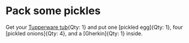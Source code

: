

[Tupperware tub]:Parts/Tupperware.md "Qty: 1"

# Pack some pickles


Get your [Tupperware tub]{Qty: 1} and put one [pickled egg]{Qty: 1}, four [pickled onions]{Qty: 4}, and a [Gherkin]{Qty: 1} inside.

